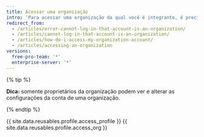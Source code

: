 ```yaml
---
title: Acessar uma organização
intro: 'Para acessar uma organização da qual você é integrante, é preciso entrar na sua conta de usuário pessoal.'
redirect_from:
  - /articles/error-cannot-log-in-that-account-is-an-organization/
  - /articles/cannot-log-in-that-account-is-an-organization/
  - /articles/how-do-i-access-my-organization-account/
  - /articles/accessing-an-organization
versions:
  free-pro-team: '*'
  enterprise-server: '*'
---
```


{% tip %}

**Dica:** somente proprietários da organização podem ver e alterar as configurações da conta de uma organização.

{% endtip %}

{{ site.data.reusables.profile.access_profile }}
{{ site.data.reusables.profile.access_org }}
